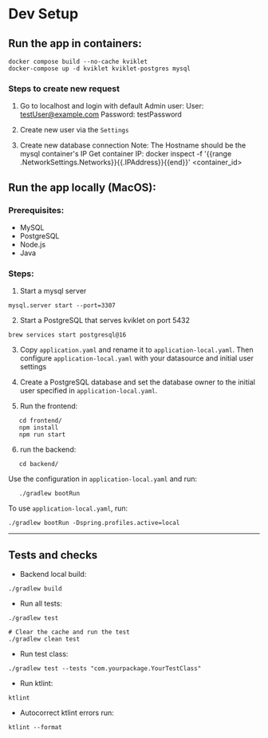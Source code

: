 # Dev Setup

## Run the app in containers:

```
docker compose build --no-cache kviklet
docker-compose up -d kviklet kviklet-postgres mysql
```

### Steps to create new request

1. Go to localhost and login with default Admin user:
   User: testUser@example.com
   Password: testPassword

2. Create new user via the `Settings`
3. Create new database connection
   Note: The Hostname should be the mysql container's IP
   Get container IP: docker inspect -f '{{range .NetworkSettings.Networks}}{{.IPAddress}}{{end}}' <container_id>

## Run the app locally (MacOS):

### Prerequisites:

- MySQL
- PostgreSQL
- Node.js
- Java

### Steps:

1. Start a mysql server

```
mysql.server start --port=3307
```

2. Start a PostgreSQL that serves kviklet on port 5432

```
brew services start postgresql@16
```

3. Copy `application.yaml` and rename it to `application-local.yaml`. Then configure `application-local.yaml` with your datasource and initial user settings

4. Create a PostgreSQL database and set the database owner to the initial user specified in `application-local.yaml`.

5. Run the frontend:

```
   cd frontend/
   npm install
   npm run start
```

6. run the backend:

```
   cd backend/
```

Use the configuration in `application-local.yaml` and run:

```
   ./gradlew bootRun
```

To use `application-local.yaml`, run:

```
./gradlew bootRun -Dspring.profiles.active=local
```

---

## Tests and checks

- Backend local build:

```
./gradlew build
```

- Run all tests:

```
./gradlew test

# Clear the cache and run the test
./gradlew clean test
```

- Run test class:

```
./gradlew test --tests "com.yourpackage.YourTestClass"
```

- Run ktlint:

```
ktlint
```

- Autocorrect ktlint errors run:

```
ktlint --format
```

